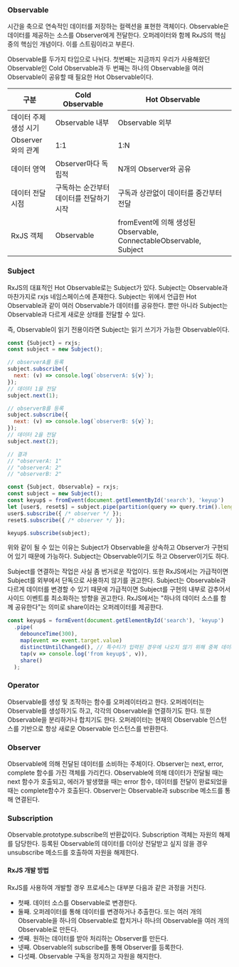 ### Observable
시간을 축으로 연속적인 데이터를 저장하는 컬렉션을 표현한 객체이다. Observable은 데이터를 제공하는 소스를 Observer에게 전달한다.
오퍼레이터와 함께 RxJS의 핵심중의 핵심인 개념이다. 이를 스트림이라고 부른다.

Observable를 두가지 타입으로 나뉘다. 첫번째는 지금까지 우리가 사용해왔던 Observable인 Cold Observable과
두 번째는 하나의 Observable을 여러 Observable이 공유할 때 필요한 Hot Observable이다.

| 구분                  | Cold Observable                          | Hot Observable                                                     |
|-----------------------|------------------------------------------|--------------------------------------------------------------------|
| 데이터 주제 생성 시기 | Observable 내부                          | Observable 외부                                                    |
| Observer와의 관계     | 1:1                                      | 1:N                                                                |
| 데이터 영역           | Observer마다 독립적                      | N개의 Observer와 공유                                              |
| 데이터 전달 시점      | 구독하는 순간부터 데이터를 전달하기 시작 | 구독과 상관없이 데이터를 중간부터 전달                             |
| RxJS 객체             | Observable                               | fromEvent에 의해 생성된 Observable, ConnectableObservable, Subject |

### Subject
RxJS의 대표적인 Hot Observable로는 Subject가 있다. Subject는 Observable과 마찬가지로 rxjs 네임스페이스에 존재한다.
Subject는 위에서 언급한 Hot Observable과 같이 여러 Observable가 데이터를 공유한다.
뿐만 아니라 Subject는 Observable과 다르게 새로운 상태를 전달할 수 있다.

즉, Observable이 읽기 전용이라면 Subject는 읽기 쓰기가 가능한 Observable이다.

```js
const {Subject} = rxjs;
const subject = new Subject();

// observerA를 등록
subject.subscribe({
  next: (v) => console.log(`observerA: ${v}`);
});
// 데이터 1을 전달
subject.next(1);

// observerB를 등록
subject.subscribe({
  next: (v) => console.log(`observerB: ${v}`);
});
// 데이터 2을 전달
subject.next(2);

// 결과
// "observerA: 1"
// "observerA: 2"
// "observerB: 2"
```

```js
const {Subject, Observable} = rxjs;
const subject = new Subject();
const keyup$ = fromEvent(document.getElementById('search'), 'keyup')
let [user$, reset$] = subject.pipe(partition(query => query.trim().length > 0));
user$.subscribe({ /* observer */ });
reset$.subscribe({ /* observer */ });

keyup$.subscribe(subject);
```

위와 같이 될 수 있는 이유는 Subject가 Observable을 상속하고 Observer가 구현되어 있기 때문에 가능하다. Subject는 Observable이기도 하고 Observer이기도 하다.

Subject를 연결하는 작업은 사실 좀 번거로운 작업이다. 또한 RxJS에서는 가급적이면 Subject를 외부에서 단독으로 사용하지 않기를 권고한다.
Subject는 Observable과 다르게 데이터를 변경할 수 있기 때문에 가급적이면 Subject를 구현의 내부로 감추어서 사이드 이벤트를 최소화하는 방향을 권고한다. RxJS에서는 "하나의 데이터 소스를 함께 공유한다"는 의미로 share이라는 오퍼레이터를 제공한다.

```js
const keyup$ = formEvent(document.getElementById('search'), 'keyup')
  .pipe(
    debounceTime(300),
    map(event => event.target.value)
    distinctUntilChanged(), // 특수티가 입력된 경우에 나오지 않기 위해 중복 데이터 처리
    tap(v => console.log('from keyup$', v)),
    share()
  );
```

### Operator
Observable를 생성 및 조작하는 함수를 오퍼레이터라고 한다. 오퍼레이터는 Observable를 생성하기도 하고, 각각의 Observable을 연결하기도 한다.
또한 Observable을 분리하거나 합치기도 한다. 오퍼레이터는 현재의 Observable 인스턴스를 기반으로 항상 새로운 Observable 인스턴스를 반환한다.

### Observer
Observable에 의해 전달된 데이터를 소비하는 주체이다. Observer는 next, error, complete 함수를 가진 객체를 가리킨다.
Observable에 의해 데이터가 전달될 때는 next 함수가 호출되고, 에러가 발생했을 때는 error 함수,
데이터를 전달이 완료되었을 때는 complete함수가 호출된다. Observer는 Observable과 subscribe 메소드를 통해 연결된다.

### Subscription
Observable.prototype.subscribe의 반환값이다. Subscription 객체는 자원의 해제를 담당한다.
등록된 Observable의 데이터를 더이상 전달받고 싶지 않을 경우 unsubscribe 메소드를 호출하여 자원을 해제한다.

#### RxJS 개발 방법
RxJS를 사용하여 개발할 경우 프로세스는 대부분 다음과 같은 과정을 거친다.
- 첫째. 데이터 소스를 Observable로 변경한다.
- 둘째. 오퍼레이터를 통해 데이터를 변경하거나 추출한다. 또는 여러 개의 Observable을 하나의 Observable로 합치거나 하나의
Observable을 여러 개의 Observable로 만든다.
- 셋째. 원하는 데이터를 받아 처리하는 Observer를 만든다.
- 넷째. Observable의 subscribe를 통해 Observer를 등록한다.
- 다섯째. Observable 구독을 정지하고 자원을 해지한다.